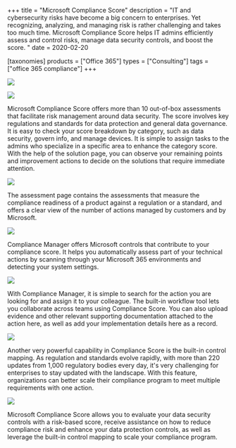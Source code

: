 +++
title = "Microsoft Compliance Score"
description = "IT and cybersecurity risks have become a big concern to enterprises. Yet recognizing, analyzing, and managing risk is rather challenging and takes too much time. Microsoft Compliance Score helps IT admins efficiently assess and control risks, manage data security controls, and boost the score. "
date = 2020-02-20

[taxonomies]
products = ["Office 365"]
types = ["Consulting"]
tags = ["office 365 compliance"]
+++

![](https://o365hq.com/images/685.png)

![](https://o365hq.com/images/686.png)

Microsoft Compliance Score offers more than 10 out-of-box assessments
that facilitate risk management around data security. The score involves
key regulations and standards for data protection and general data
governance. It is easy to check your score breakdown by category, such
as data security, govern info, and manage devices. It is simple to assign
tasks to the admins who specialize in a specific area to enhance the
category score. With the help of the solution page, you can observe your
remaining points and improvement actions to decide on the solutions that
require immediate attention.

![](https://o365hq.com/images/684.png)

The assessment page contains the assessments that measure the compliance
readiness of a product against a regulation or a standard, and offers a
clear view of the number of actions managed by customers and by
Microsoft.

![](https://o365hq.com/images/687.png)

Compliance Manager offers Microsoft controls that contribute to your
compliance score. It helps you automatically assess part of your
technical actions by scanning through your Microsoft 365 environments
and detecting your system settings.

![](https://o365hq.com/images/688.png)

With Compliance Manager, it is simple to search for the action you are
looking for and assign it to your colleague. The built-in workflow tool
lets you collaborate across teams using Compliance Score. You can also
upload evidence and other relevant supporting documentation attached to
the action here, as well as add your implementation details here as a
record.

![](https://o365hq.com/images/689.png)

Another very powerful capability in Compliance Score is the built-in
control mapping. As regulation and standards evolve rapidly, with more
than 220 updates from 1,000 regulatory bodies every day, it's very
challenging for enterprises to stay updated with the landscape. With
this feature, organizations can better scale their compliance program to
meet multiple requirements with one action.

![](https://o365hq.com/images/690.png)

Microsoft Compliance Score allows you to evaluate your data security
controls with a risk-based score, receive assistance on how to reduce
compliance risk and enhance your data protection controls, as well as
leverage the built-in control mapping to scale your compliance program.
